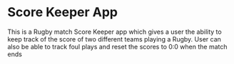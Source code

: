 # Score Keeper App
This is a Rugby match Score Keeper app which gives a user the ability to keep track of the score of two different teams playing a Rugby. 
User can also be able to track foul plays and reset the scores to 0:0 when the match ends
